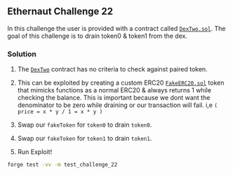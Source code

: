 ## Ethernaut Challenge 22

In this challenge the user is provided with a contract called [`DexTwo.sol`](./DexTwo.sol). The goal of this challenge is to drain token0 & token1 from the dex.

### Solution
1. The [`DexTwo`](./DexTwo.sol) contract has no criteria to check against paired token.
2. This can be exploited by creating a custom ERC20 [`FakeERC20.sol`](./FakeERC20.sol) token that mimicks functions as a normal ERC20 & always returns 1 while checking the balance. This is important because we dont want the denominator to be zero while draining or our transaction will fail. i,e `( price = x * y / 1 = x * y )`
3. Swap our `fakeToken` for `token0` to drain `token0`.
4. Swap our `fakeToken` for `token1` to drain `token1`.

1. Run Exploit!
```sh
forge test -vv -m test_challenge_22
```